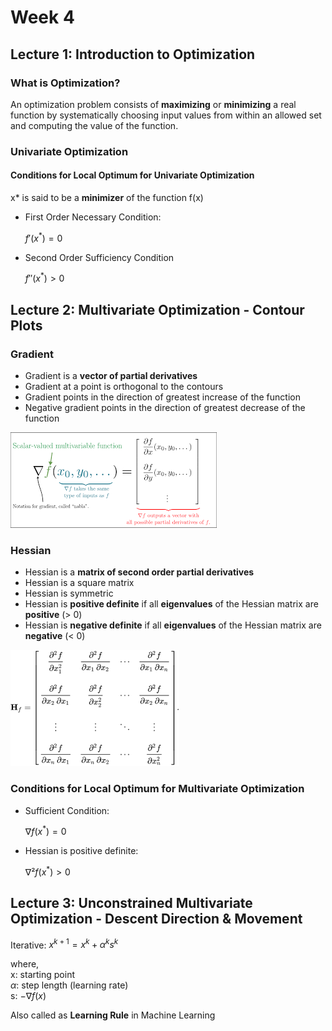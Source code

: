 # Week 4

## Lecture 1: Introduction to Optimization

### What is Optimization?

An optimization problem consists of **maximizing** or **minimizing** a real function by systematically choosing input values from within an allowed set and computing the value of the function.

### Univariate Optimization

#### Conditions for Local Optimum for Univariate Optimization

x\* is said to be a **minimizer** of the function f(x)

- First Order Necessary Condition:

  $f'(x^*) = 0$

- Second Order Sufficiency Condition

  $f''(x^*) > 0$

## Lecture 2: Multivariate Optimization - Contour Plots

### Gradient

- Gradient is a **vector of partial derivatives**
- Gradient at a point is orthogonal to the contours
- Gradient points in the direction of greatest increase of the function
- Negative gradient points in the direction of greatest decrease of the function

![Alt text](./images/image1.png)

### Hessian

- Hessian is a **matrix of second order partial derivatives**
- Hessian is a square matrix
- Hessian is symmetric
- Hessian is **positive definite** if all **eigenvalues** of the Hessian matrix are **positive** (> 0)
- Hessian is **negative definite** if all **eigenvalues** of the Hessian matrix are **negative** (< 0)

![Alt text](./images/image2.png)

### Conditions for Local Optimum for Multivariate Optimization

- Sufficient Condition:

  $∇f(x^*) = 0$

- Hessian is positive definite:

  $∇²f(x^*) > 0$

## Lecture 3: Unconstrained Multivariate Optimization - Descent Direction & Movement

Iterative: $x^{k+1} = x^k + \alpha^k s^k$

where,  
x: starting point  
$\alpha$: step length (learning rate)  
s: $-∇f(x)$

Also called as **Learning Rule** in Machine Learning
